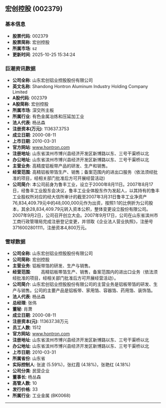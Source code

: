## 宏创控股 (002379)

### 基本信息

- **股票代码**: 002379
- **股票简称**: 宏创控股
- **所属市场**: sz
- **更新时间**: 2025-10-25 15:34:24

### 巨潮资讯数据

- **公司全称**: 山东宏创铝业控股股份有限公司
- **英文名称**: Shandong Hontron Aluminum Industry Holding Company Limited
- **A股代码**: 002379
- **A股简称**: 宏创控股
- **所属市场**: 深交所主板
- **所属行业**: 有色金属冶炼和压延加工业
- **法人代表**: 杨丛森
- **注册资本(万元)**: 113637.3753
- **成立日期**: 2000-08-11
- **上市日期**: 2010-03-31
- **官方网站**: www.hontron.com
- **注册地址**: 山东省滨州市博兴县经济开发区新博路以东、三号干渠桥以北
- **办公地址**: 山东省滨州市博兴县经济开发区新博路以东、三号干渠桥以北
- **主营业务**: 高精度铝板带产品的研发、生产和销售。
- **经营范围**: 高精铝板带箔生产、销售；备案范围内的进出口服务（依法须经批准的项目，经相关部门批准后方可开展经营活动）
- **公司简介**: 本公司前身为鲁丰工业，设立于2000年8月11日。2007年8月17日，经鲁丰工业股东会决议，鲁丰工业全体股东作为发起人，以其持有的鲁丰工业股权所对应的经大信所审计的截至2007年3月31日鲁丰工业净资产76,834,409.79元中的48,000,000元作为出资，按照1:1的比例折为公司股本，其余28,834,409.79元转入资本公积，整体变更设立股份有限公司。2007年9月2日，公司召开创立大会。2007年9月17日，公司在山东省滨州市工商行政管理局完成注册登记变更，并领取《企业法人营业执照》，注册号3716002801111，注册资本4,800万元。

### 雪球数据

- **公司全称**: 山东宏创铝业控股股份有限公司
- **公司简称**: 宏创控股
- **主营业务**: 铝板带箔的研发、生产与销售。
- **经营范围**: 　　高精铝板帯箔生产、销售，备案范围内的进出口业务（依法须经批准的项目，经相关部门批准后方可开展经营活动）。
- **公司简介**: 山东宏创铝业控股股份有限公司的主营业务是铝板带箔的研发、生产与销售。公司的主要产品是铝板带、家用箔、容器箔、药用箔、装饰箔。
- **法人代表**: 杨丛森
- **总经理**: 张伟
- **董秘**: 肖萧
- **成立日期**: 2000-08-11
- **注册资本(元)**: 113637.38万元
- **员工人数**: 1512
- **官方网站**: www.hontron.com
- **注册地址**: 山东省滨州市博兴县经济开发区新博路以东、三号干渠桥以北
- **办公地址**: 山东省滨州市博兴县经济开发区新博路以东、三号干渠桥以北
- **上市日期**: 2010-03-31
- **所属省份**: 山东省
- **实际控制人**: 张波 (5.59%)，张红霞 (4.18%)，张艳红 (4.18%)
- **公司分类**: 民营企业
- **董事长**: 杨丛森
- **高管人数**: 10
- **发行价格**: 33
- **所属行业**: 工业金属 (BK0068)

---